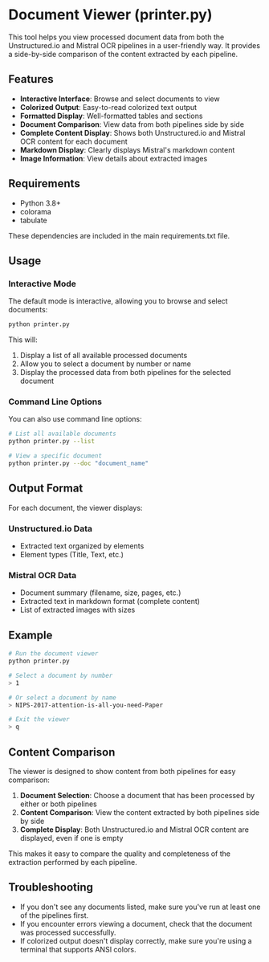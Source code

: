 # Document Viewer (printer.py)

This tool helps you view processed document data from both the Unstructured.io and Mistral OCR pipelines in a user-friendly way. It provides a side-by-side comparison of the content extracted by each pipeline.

## Features

- **Interactive Interface**: Browse and select documents to view
- **Colorized Output**: Easy-to-read colorized text output
- **Formatted Display**: Well-formatted tables and sections
- **Document Comparison**: View data from both pipelines side by side
- **Complete Content Display**: Shows both Unstructured.io and Mistral OCR content for each document
- **Markdown Display**: Clearly displays Mistral's markdown content
- **Image Information**: View details about extracted images

## Requirements

- Python 3.8+
- colorama
- tabulate

These dependencies are included in the main requirements.txt file.

## Usage

### Interactive Mode

The default mode is interactive, allowing you to browse and select documents:

```bash
python printer.py
```

This will:
1. Display a list of all available processed documents
2. Allow you to select a document by number or name
3. Display the processed data from both pipelines for the selected document

### Command Line Options

You can also use command line options:

```bash
# List all available documents
python printer.py --list

# View a specific document
python printer.py --doc "document_name"
```

## Output Format

For each document, the viewer displays:

### Unstructured.io Data
- Extracted text organized by elements
- Element types (Title, Text, etc.)

### Mistral OCR Data
- Document summary (filename, size, pages, etc.)
- Extracted text in markdown format (complete content)
- List of extracted images with sizes

## Example

```bash
# Run the document viewer
python printer.py

# Select a document by number
> 1

# Or select a document by name
> NIPS-2017-attention-is-all-you-need-Paper

# Exit the viewer
> q
```

## Content Comparison

The viewer is designed to show content from both pipelines for easy comparison:

1. **Document Selection**: Choose a document that has been processed by either or both pipelines
2. **Content Comparison**: View the content extracted by both pipelines side by side
3. **Complete Display**: Both Unstructured.io and Mistral OCR content are displayed, even if one is empty

This makes it easy to compare the quality and completeness of the extraction performed by each pipeline.

## Troubleshooting

- If you don't see any documents listed, make sure you've run at least one of the pipelines first.
- If you encounter errors viewing a document, check that the document was processed successfully.
- If colorized output doesn't display correctly, make sure you're using a terminal that supports ANSI colors. 
